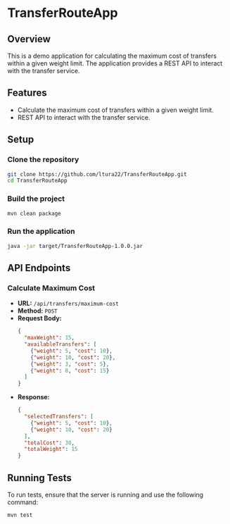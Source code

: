 # TransferRouteApp

## Overview
This is a demo application for calculating the maximum cost of transfers within a given weight limit. The application provides a REST API to interact with the transfer service.

## Features
- Calculate the maximum cost of transfers within a given weight limit.
- REST API to interact with the transfer service.

## Setup

### Clone the repository
```sh
git clone https://github.com/ltura22/TransferRouteApp.git
cd TransferRouteApp
```

### Build the project
```sh
mvn clean package
```

### Run the application
```sh
java -jar target/TransferRouteApp-1.0.0.jar
```

## API Endpoints

### Calculate Maximum Cost
- **URL:** `/api/transfers/maximum-cost`
- **Method:** `POST`
- **Request Body:**
  ```json
  {
    "maxWeight": 15,
    "availableTransfers": [
      {"weight": 5, "cost": 10},
      {"weight": 10, "cost": 20},
      {"weight": 3, "cost": 5},
      {"weight": 8, "cost": 15}
    ]
  }
  ```
- **Response:**
  ```json
  {
    "selectedTransfers": [
      {"weight": 5, "cost": 10},
      {"weight": 10, "cost": 20}
    ],
    "totalCost": 30,
    "totalWeight": 15
  }
  ```

## Running Tests

To run tests, ensure that the server is running and use the following command:
```sh
mvn test
```

